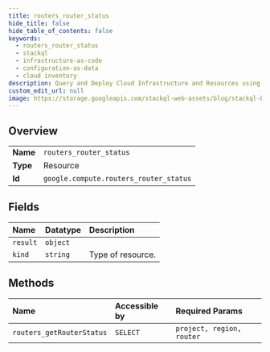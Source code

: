 ```yaml
---
title: routers_router_status
hide_title: false
hide_table_of_contents: false
keywords:
  - routers_router_status
  - stackql
  - infrastructure-as-code
  - configuration-as-data
  - cloud inventory
description: Query and Deploy Cloud Infrastructure and Resources using SQL
custom_edit_url: null
image: https://storage.googleapis.com/stackql-web-assets/blog/stackql-blog-post-featured-image.png
---
```

  
    

## Overview
<table><tbody>
<tr><td><b>Name</b></td><td><code>routers_router_status</code></td></tr>
<tr><td><b>Type</b></td><td>Resource</td></tr>
<tr><td><b>Id</b></td><td><code>google.compute.routers_router_status</code></td></tr>
</tbody></table>

## Fields
| Name | Datatype | Description |
|:-----|:---------|:------------|
| `result` | `object` |  |
| `kind` | `string` | Type of resource. |
## Methods
| Name | Accessible by | Required Params |
|:-----|:--------------|:----------------|
| `routers_getRouterStatus` | `SELECT` | `project, region, router` |
